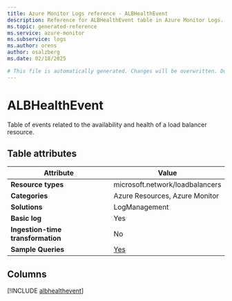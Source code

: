 ```yaml
---
title: Azure Monitor Logs reference - ALBHealthEvent
description: Reference for ALBHealthEvent table in Azure Monitor Logs.
ms.topic: generated-reference
ms.service: azure-monitor
ms.subservice: logs
ms.author: orens
author: osalzberg
ms.date: 02/18/2025

# This file is automatically generated. Changes will be overwritten. Do not change this file directly.
---
```


# ALBHealthEvent

Table of events related to the availability and health of a load balancer resource.


## Table attributes

|Attribute|Value|
|---|---|
|**Resource types**|microsoft.network/loadbalancers|
|**Categories**|Azure Resources, Azure Monitor|
|**Solutions**| LogManagement|
|**Basic log**|Yes|
|**Ingestion-time transformation**|No|
|**Sample Queries**|[Yes](/azure/azure-monitor/reference/queries/albhealthevent)|



## Columns
  
[!INCLUDE [albhealthevent](~/reusable-content/ce-skilling/azure/includes/azure-monitor/reference/tables/albhealthevent-include.md)]
